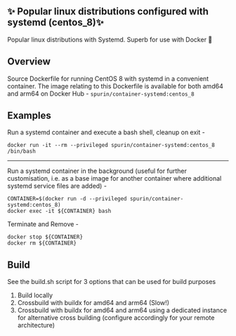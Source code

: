 ## ✨ Popular linux distributions configured with systemd  (centos_8)✨

Popular linux distributions with Systemd.  Superb for use with Docker 🐋

## Overview

Source Dockerfile for running CentOS 8 with systemd in a convenient container.  The image relating to this Dockerfile is available for both amd64 and arm64 on Docker Hub - ```spurin/container-systemd:centos_8```

## Examples

Run a systemd container and execute a bash shell, cleanup on exit -

```
docker run -it --rm --privileged spurin/container-systemd:centos_8 /bin/bash
```

---

Run a systemd container in the background (useful for further customisation, i.e. as a base image
for another container where additional systemd service files are added) -

```
CONTAINER=$(docker run -d --privileged spurin/container-systemd:centos_8)
docker exec -it ${CONTAINER} bash
```

Terminate and Remove -

```
docker stop ${CONTAINER}
docker rm ${CONTAINER}
```

## Build

See the build.sh script for 3 options that can be used for build purposes

1. Build locally
2. Crossbuild with buildx for amd64 and arm64 (Slow!)
3. Crossbuild with buildx for amd64 and arm64 using a dedicated instance for alternative cross building (configure accordingly for your remote architecture)
